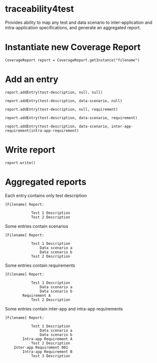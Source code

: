 # traceability4test
Provides ability to map any test and data scenario to inter-application and intra-application specifications, and generate an aggregated report.

# Instantiate new Coverage Report
`CoverageReport report = CoverageReport.getInstance("filename")`

# Add an entry
`report.addEntry(test-description, null, null)`

`report.addEntry(test-description, data-scenario, null)`

`report.addEntry(test-description, null, requirement)`

`report.addEntry(test-description, data-scenario, requirement)`

`report.addEntry(test-description, data-scenario, inter-app-requirement|intra-app-requirement)`

# Write report
`report.write()`

# Aggregated reports
Each entry contains only test description

    [Filename] Report:

                Test 1 Description
                Test 2 Description

Some entries contain scenarios

    [Filename] Report:

                Test 1 Description
                    Data scenario a
                    Data scenario b
                Test 2 Description

Some entries contain requirements

    [Filename] Report:
    
                Test 1 Description
                    Data scenario a
                    Data scenario b
            Requirement A
                Test 2 Description
        
Some entries contain inter-app and intra-app requirements

    [Filename] Report:
    
                Test 1 Description
                    Data scenario a
                    Data scenario b
            Intra-app Requirement A
                Test 2 Description
        Inter-app Requirement 001
            Intra-app Requirement B
                Test 3 Description